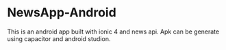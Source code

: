 # NewsApp-Android
This is an android app  built with ionic 4 and news api.
Apk can be generate using capacitor and android studion.

